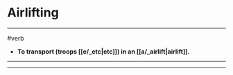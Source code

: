 # Airlifting
---
#verb
- **To transport (troops [[e/_etc|etc]]) in an [[a/_airlift|airlift]].**
---
---
